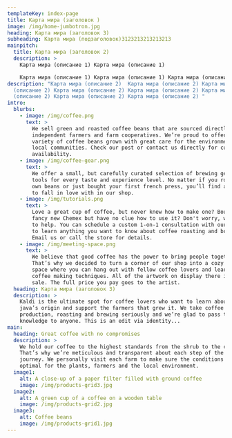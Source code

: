 ```yaml
---
templateKey: index-page
title: Карта мира (заголовок )
image: /img/home-jumbotron.jpg
heading: Карта мира (заголовок 3)
subheading: Карта мира (подзаголовок)3123213213213213
mainpitch:
  title: Карта мира (заголовок 2)
  description: >
    Карта мира (описание 1) Карта мира (описание 1)

    Карта мира (описание 1) Карта мира (описание 1) Карта мира (описание 1) Карта мира (описание 1) Карта мира (описание 1) 
description: "Карта мира (описание 2)  Карта мира (описание 2) Карта мира
  (описание 2) Карта мира (описание 2) Карта мира (описание 2) Карта мира
  (описание 2) Карта мира (описание 2) Карта мира (описание 2) "
intro:
  blurbs:
    - image: /img/coffee.png
      text: >
        We sell green and roasted coffee beans that are sourced directly from
        independent farmers and farm cooperatives. We’re proud to offer a
        variety of coffee beans grown with great care for the environment and
        local communities. Check our post or contact us directly for current
        availability.
    - image: /img/coffee-gear.png
      text: >
        We offer a small, but carefully curated selection of brewing gear and
        tools for every taste and experience level. No matter if you roast your
        own beans or just bought your first french press, you’ll find a gadget
        to fall in love with in our shop.
    - image: /img/tutorials.png
      text: >
        Love a great cup of coffee, but never knew how to make one? Bought a
        fancy new Chemex but have no clue how to use it? Don't worry, we’re here
        to help. You can schedule a custom 1-on-1 consultation with our baristas
        to learn anything you want to know about coffee roasting and brewing.
        Email us or call the store for details.
    - image: /img/meeting-space.png
      text: >
        We believe that good coffee has the power to bring people together.
        That’s why we decided to turn a corner of our shop into a cozy meeting
        space where you can hang out with fellow coffee lovers and learn about
        coffee making techniques. All of the artwork on display there is for
        sale. The full price you pay goes to the artist.
  heading: Карта мира (заголовок 3)
  description: >
    Kaldi is the ultimate spot for coffee lovers who want to learn about their
    java’s origin and support the farmers that grew it. We take coffee
    production, roasting and brewing seriously and we’re glad to pass that
    knowledge to anyone. This is an edit via identity...
main:
  heading: Great coffee with no compromises
  description: >
    We hold our coffee to the highest standards from the shrub to the cup.
    That’s why we’re meticulous and transparent about each step of the coffee’s
    journey. We personally visit each farm to make sure the conditions are
    optimal for the plants, farmers and the local environment.
  image1:
    alt: A close-up of a paper filter filled with ground coffee
    image: /img/products-grid3.jpg
  image2:
    alt: A green cup of a coffee on a wooden table
    image: /img/products-grid2.jpg
  image3:
    alt: Coffee beans
    image: /img/products-grid1.jpg
---
```

